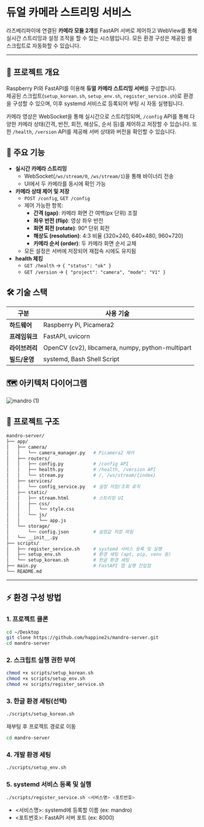 # 듀얼 카메라 스트리밍 서비스

라즈베리파이에 연결된 **카메라 모듈 2개**를 FastAPI 서버로 제어하고 WebView를 통해 실시간 스트리밍과 설정 조작을 할 수 있는 시스템입니다. 모든 환경 구성은 제공된 셸 스크립트로 자동화할 수 있습니다.

---

## 📌 프로젝트 개요

Raspberry Pi와 FastAPI를 이용해 **듀얼 카메라 스트리밍 서버**를 구성합니다.  
제공된 스크립트(`setup_korean.sh`, `setup_env.sh`, `register_service.sh`)로 환경을 구성할 수 있으며, 이후 systemd 서비스로 등록되어 부팅 시 자동 실행됩니다.

카메라 영상은 WebSocket을 통해 실시간으로 스트리밍되며, `/config` API를 통해 다양한 카메라 상태(간격, 반전, 회전, 해상도, 순서 등)를 제어하고 저장할 수 있습니다.
또한 `/health`, `/version` API를 제공해 서버 상태와 버전을 확인할 수 있습니다.


## 🚀 주요 기능

- **실시간 카메라 스트리밍**
  - WebSocket(`/ws/stream/0`, `/ws/stream/1`)을 통해 바이너리 전송
  - UI에서 두 카메라를 동시에 확인 가능
- **카메라 상태 제어 및 저장**
  - `POST /config`, `GET /config`  
  - 제어 가능한 항목:
    - **간격 (gap)**: 카메라 화면 간 여백(px 단위) 조절
    - **좌우 반전 (flip)**: 영상 좌우 반전
    - **화면 회전 (rotate)**: 90° 단위 회전
    - **해상도 (resolution)**: 4:3 비율 (320×240, 640×480, 960×720)
    - **카메라 순서 (order)**: 두 카메라 화면 순서 교체
  - 모든 설정은 서버에 저장되어 재접속 시에도 유지됨
- **health 체킹**
  - `GET /health` → `{ "status": "ok" }`
  - `GET /version` → `{ "project": "camera", "mode": "V1" }`


## 🛠 기술 스택

| 구분         | 사용 기술 |
|--------------|--------------------------|
| **하드웨어** | Raspberry Pi, Picamera2 |
| **프레임워크** | FastAPI, uvicorn |
| **라이브러리** | OpenCV (cv2), libcamera, numpy, python-multipart |
| **빌드/운영** | systemd, Bash Shell Script |

## 🗺️ 아키텍처 다이어그램
![mandro (1)](https://github.com/user-attachments/assets/ed9564c3-a10d-46e7-84fc-8a5825109512)


## 📂 프로젝트 구조

```bash
mandro-server/
├── app/
│   ├── camera/
│   │   └── camera_manager.py   # Picamera2 제어
│   ├── routers/
│   │   ├── config.py           # /config API
│   │   ├── health.py           # /health, /version API
│   │   └── stream.py           # /, /ws/stream/{index}
│   ├── services/
│   │   └── config_service.py   # 설정 저장/조회 로직
│   ├── static/
│   │   ├── stream.html         # 스트리밍 UI
│   │   ├── css/
│   │   │   └── style.css
│   │   └── js/
│   │       └── app.js
│   └── storage/
│       └── config.json         # 설정값 저장 파일
│   └── __init__.py
├── scripts/
│   ├── register_service.sh     # systemd 서비스 등록 및 실행
│   ├── setup_env.sh            # 환경 세팅 (apt, pip, venv 등)
│   └── setup_korean.sh         # 한글 환경 세팅
├── main.py                     # FastAPI 앱 실행 진입점
└── README.md
```

---

## ⚡️ 환경 구성 방법
### 1. 프로젝트 클론
```bash
cd ~/Desktop
git clone https://github.com/happine2s/mandro-server.git
cd mandro-server
```
### 2. 스크립트 실행 권한 부여
```bash
chmod +x scripts/setup_korean.sh
chmod +x scripts/setup_env.sh
chmod +x scripts/register_service.sh
```

### 3. 한글 환경 세팅(선택)
```bash
./scripts/setup_korean.sh
```
재부팅 후 프로젝트 경로로 이동
```bash
cd mandro-server
```

### 4. 개발 환경 세팅
```bash
./scripts/setup_env.sh
```

### 5. systemd 서비스 등록 및 실행
```bash
./scripts/register_service.sh <서비스명> <포트번호>
```
- <서비스명>: systemd에 등록할 이름 (ex: mandro)
- <포트번호>: FastAPI 서버 포트 (ex: 8000)
